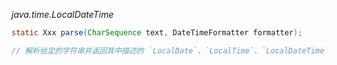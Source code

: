 *java.time.LocalDateTime*
```java
static Xxx parse(CharSequence text, DateTimeFormatter formatter);

// 解析给定的字符串并返回其中描述的 `LocalDate`、`LocalTime`、`LocalDateTime` 或 `ZonedDateTime` 如果解析不成功，则抛出 `DateTimeParseException` 异常

```